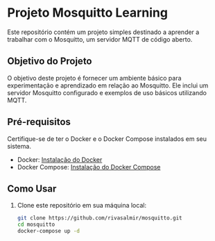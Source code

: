 # Projeto Mosquitto Learning

Este repositório contém um projeto simples destinado a aprender a trabalhar com o Mosquitto, um servidor MQTT de código aberto.

## Objetivo do Projeto

O objetivo deste projeto é fornecer um ambiente básico para experimentação e aprendizado em relação ao Mosquitto. Ele inclui um servidor Mosquitto configurado e exemplos de uso básicos utilizando MQTT.

## Pré-requisitos

Certifique-se de ter o Docker e o Docker Compose instalados em seu sistema.

- Docker: [Instalação do Docker](https://docs.docker.com/get-docker/)
- Docker Compose: [Instalação do Docker Compose](https://docs.docker.com/compose/install/)

## Como Usar

1. Clone este repositório em sua máquina local:

   ```bash
   git clone https://github.com/rivasalmir/mosquitto.git
   cd mosquitto
   docker-compose up -d

